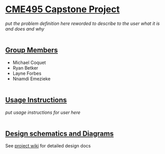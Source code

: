 # <ins>CME495 Capstone Project</ins>

_put the problem definition here reworded to describe to the user what it is and does and why_
</br></br>

## <ins>Group Members</ins>
* Michael Coquet 
* Ryan Betker
* Layne Forbes
* Nnamdi Emezieke
</br></br>

## <ins>Usage Instructions</ins>
_put usage instructions for user here_
</br></br>

## <ins>Design schematics and Diagrams</ins>
See [project wiki](https://gitlab.com/m.coquet2/cme495_capstone/-/wikis/Home) for detailed design docs
